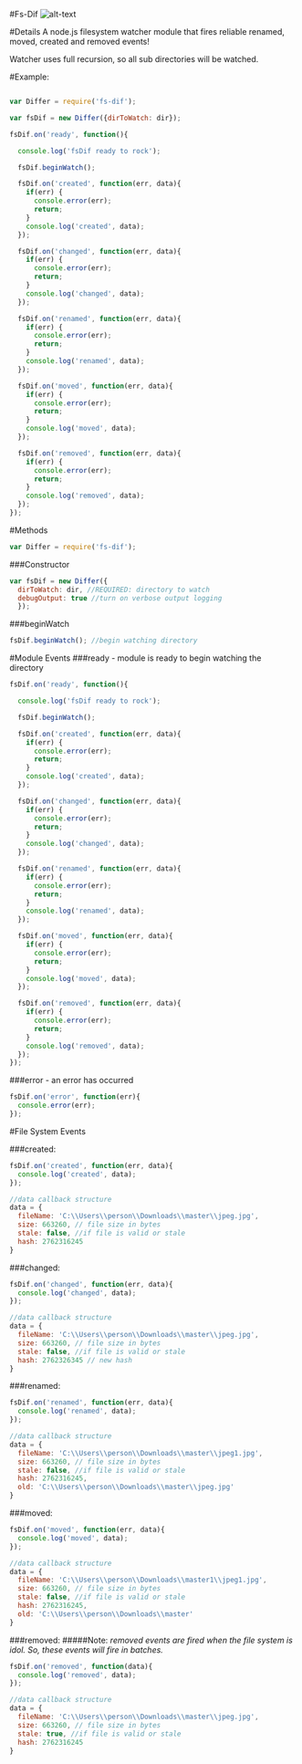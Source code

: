 #Fs-Dif
![alt-text](http://imageserver.moviepilot.com/watcher-what-do-you-guys-think-is-stan-lee-the-watcher.jpeg)

#Details
A node.js filesystem watcher module that fires reliable renamed, moved, created and removed events!

Watcher uses full recursion, so all sub directories will be watched.

#Example:
```javascript

var Differ = require('fs-dif');

var fsDif = new Differ({dirToWatch: dir});

fsDif.on('ready', function(){

  console.log('fsDif ready to rock');

  fsDif.beginWatch();

  fsDif.on('created', function(err, data){
    if(err) {
      console.error(err);
      return;
    }
    console.log('created', data);
  });

  fsDif.on('changed', function(err, data){
    if(err) {
      console.error(err);
      return;
    }
    console.log('changed', data);
  });

  fsDif.on('renamed', function(err, data){
    if(err) {
      console.error(err);
      return;
    }
    console.log('renamed', data);
  });

  fsDif.on('moved', function(err, data){
    if(err) {
      console.error(err);
      return;
    }
    console.log('moved', data);
  });

  fsDif.on('removed', function(err, data){
    if(err) {
      console.error(err);
      return;
    }
    console.log('removed', data);
  });
});
```
#Methods
```javascript
var Differ = require('fs-dif');
```
###Constructor
```javascript
var fsDif = new Differ({
  dirToWatch: dir, //REQUIRED: directory to watch
  debugOutput: true //turn on verbose output logging
  });
```

###beginWatch
```javascript
fsDif.beginWatch(); //begin watching directory
```
#Module Events
###ready - module is ready to begin watching the directory
```javascript
fsDif.on('ready', function(){

  console.log('fsDif ready to rock');

  fsDif.beginWatch();

  fsDif.on('created', function(err, data){
    if(err) {
      console.error(err);
      return;
    }
    console.log('created', data);
  });

  fsDif.on('changed', function(err, data){
    if(err) {
      console.error(err);
      return;
    }
    console.log('changed', data);
  });

  fsDif.on('renamed', function(err, data){
    if(err) {
      console.error(err);
      return;
    }
    console.log('renamed', data);
  });

  fsDif.on('moved', function(err, data){
    if(err) {
      console.error(err);
      return;
    }
    console.log('moved', data);
  });

  fsDif.on('removed', function(err, data){
    if(err) {
      console.error(err);
      return;
    }
    console.log('removed', data);
  });
});
```
###error - an error has occurred
```javascript
fsDif.on('error', function(err){
  console.error(err);
});
```
#File System Events

###created:
```javascript
fsDif.on('created', function(err, data){
  console.log('created', data);
});

//data callback structure
data = {
  fileName: 'C:\\Users\\person\\Downloads\\master\\jpeg.jpg',
  size: 663260, // file size in bytes
  stale: false, //if file is valid or stale
  hash: 2762316245
}
```
###changed:
```javascript
fsDif.on('changed', function(err, data){
  console.log('changed', data);
});

//data callback structure
data = {
  fileName: 'C:\\Users\\person\\Downloads\\master\\jpeg.jpg',
  size: 663260, // file size in bytes
  stale: false, //if file is valid or stale
  hash: 2762326345 // new hash
}
```
###renamed:
```javascript
fsDif.on('renamed', function(err, data){
  console.log('renamed', data);
});

//data callback structure
data = {
  fileName: 'C:\\Users\\person\\Downloads\\master\\jpeg1.jpg',
  size: 663260, // file size in bytes
  stale: false, //if file is valid or stale
  hash: 2762316245,
  old: 'C:\\Users\\person\\Downloads\\master\\jpeg.jpg'
}

```
###moved:
```javascript
fsDif.on('moved', function(err, data){
  console.log('moved', data);
});

//data callback structure
data = {
  fileName: 'C:\\Users\\person\\Downloads\\master1\\jpeg1.jpg',
  size: 663260, // file size in bytes
  stale: false, //if file is valid or stale
  hash: 2762316245,
  old: 'C:\\Users\\person\\Downloads\\master'
}
```
###removed:
#####Note: *removed events are fired when the file system is idol. So, these events will fire in batches.*

```javascript
fsDif.on('removed', function(data){
  console.log('removed', data);
});

//data callback structure
data = {
  fileName: 'C:\\Users\\person\\Downloads\\master\\jpeg.jpg',
  size: 663260, // file size in bytes
  stale: true, //if file is valid or stale
  hash: 2762316245
}
```
